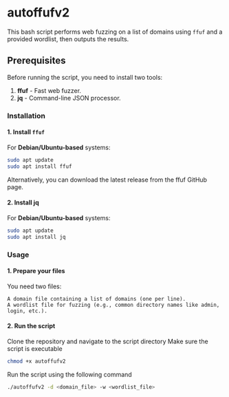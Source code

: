 # autoffufv2

This bash script performs web fuzzing on a list of domains using `ffuf` and a provided wordlist, then outputs the results.

## Prerequisites

Before running the script, you need to install two tools:

1. **ffuf** - Fast web fuzzer.
2. **jq** - Command-line JSON processor.

### Installation

#### 1. Install `ffuf`

For **Debian/Ubuntu-based** systems:

```bash
sudo apt update
sudo apt install ffuf
```

Alternatively, you can download the latest release from the ffuf GitHub page.
#### 2. Install jq

For **Debian/Ubuntu-based** systems:
```bash
sudo apt update
sudo apt install jq
```

### Usage
#### 1. Prepare your files

You need two files:

    A domain file containing a list of domains (one per line).
    A wordlist file for fuzzing (e.g., common directory names like admin, login, etc.).

#### 2. Run the script

Clone the repository and navigate to the script directory
Make sure the script is executable
```bash
chmod +x autoffufv2
```
Run the script using the following command
```bash
./autoffufv2 -d <domain_file> -w <wordlist_file>
```
